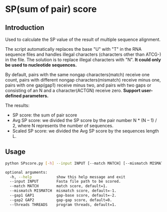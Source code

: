 # SP(sum of pair) score
## Introduction
Used to calculate the SP value of the result of multiple sequence alignment.

The script automatically replaces the base "U" with "T" in the RNA sequence files and handles illegal characters (characters other than ATCG-) in the file. The solution is to replace illegal characters with "N". **It could only be used to nucleotide sequences.**

By default, pairs with the same nongap characters(match) receive one count, pairs with different nongap characters(mismatch) receive minus one, pairs with one gap(gap1) receive minus two, and pairs with two gaps or consisting of an N and a character(ACTGN) receive zero. **Support user-defined parameters.**

The results:
- SP score: the sum of pair score
- Avg SP score: we divided the SP score by the pair number N * (N – 1) / 2, where N represents the number of sequences.
- Scaled SP score: we divided the Avg SP score by the sequences length L.
## Usage
```bash
python SPscore.py [-h] --input INPUT [--match MATCH] [--mismatch MISMATCH] [--gap1 GAP1] [--gap2 GAP2] [--threads THREADS]

optional arguments:
  -h, --help           show this help message and exit
  --input INPUT        Fasta file path to be scored.
  --match MATCH        match score, default=1.
  --mismatch MISMATCH  mismatch score, default=-1.
  --gap1 GAP1          gap-base score, default=-2.
  --gap2 GAP2          gap-gap score, default=0.
  --threads THREADS    program threads, default=1.
```




